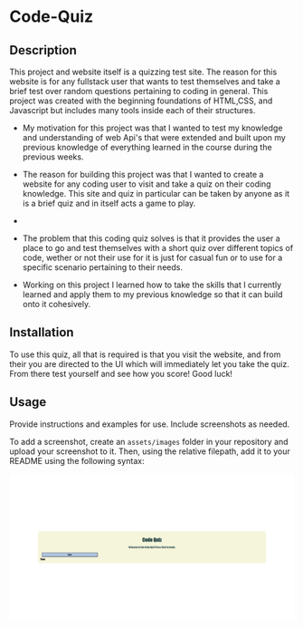 # Code-Quiz

## Description

This project and website itself is a quizzing test site. The reason for this website is for any fullstack user that wants to test themselves and take a brief test over random questions pertaining to coding in general. This project was created with the beginning foundations of HTML,CSS, and Javascript but includes many tools inside each of their structures.

- My motivation for this project was that I wanted to test my knowledge and understanding of web Api's that were extended and built upon my previous knowledge of everything learned in the course during the previous weeks.
  
- The reason for building this project was that I wanted to create a website for any coding user to visit and take a quiz on their coding knowledge. This site and quiz in particular can be taken by anyone as it is a brief quiz and in itself acts a game to play.
- 
- The problem that this coding quiz solves is that it provides the user a place to go and test themselves with a short quiz over different topics of code, wether or not their use for it is just for casual fun or to use for a specific scenario pertaining to their needs.

- Working on this project I learned how to take the skills that I currently learned and apply them to my previous knowledge so that it can build onto it cohesively.

## Installation

To use this quiz, all that is required is that you visit the website, and from their you are directed to the UI which will immediately let you take the quiz. From there test yourself and see how you score! Good luck!

## Usage

Provide instructions and examples for use. Include screenshots as needed.

To add a screenshot, create an `assets/images` folder in your repository and upload your screenshot to it. Then, using the relative filepath, add it to your README using the following syntax:

![Screenshot](https://github.com/Simplyareed/Code-Quiz/blob/main/CODE%20QUIZ%20SH.jpeg)

   

